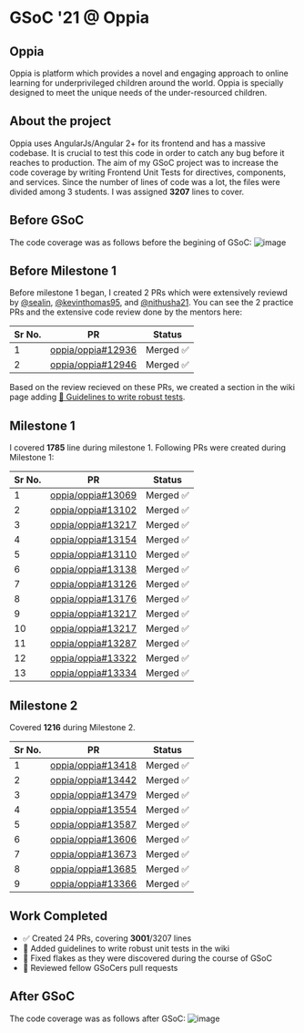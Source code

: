 # GSoC '21 @ Oppia

## Oppia
Oppia is platform which provides a novel and engaging approach to online learning for underprivileged children around the world. Oppia is specially designed to meet the unique needs of the under-resourced children.

## About the project
Oppia uses AngularJs/Angular 2+ for its frontend and has a massive codebase. It is crucial to test this code in order to catch any bug before it reaches to production. The aim of my GSoC project was to increase the code coverage by writing Frontend Unit Tests for directives, components, and services. Since the number of lines of code was a lot, the files were divided among 3 students. I was assigned **3207** lines to cover.

## Before GSoC
The code coverage was as follows before the begining of GSoC:
![image](https://user-images.githubusercontent.com/26626415/130315810-8d782dff-baa1-47ec-aba2-ddf5f59881f9.png)

## Before Milestone 1
Before milestone 1 began, I created 2 PRs which were extensively reviewd by [@sealin](https://github.com/seanlip), [@kevinthomas95](https://github.com/kevinthomas95), and [@nithusha21](https://github.com/nithusha21). You can see the 2 practice PRs and the extensive code review done by the mentors here:

Sr No. | PR                                                 | Status
-------|----------------------------------------------------|-------------
1 | [oppia/oppia#12936](https://github.com/oppia/oppia/pull/12936)| Merged ✅
2 | [oppia/oppia#12946](https://github.com/oppia/oppia/pull/12946)| Merged ✅

Based on the review recieved on these PRs, we created a section in the wiki page adding [📝 Guidelines to write robust tests](https://github.com/oppia/oppia/wiki/Frontend-unit-tests-guide#guidelines-to-write-robust-tests).

## Milestone 1
I covered **1785** line during milestone 1. Following PRs were created during Milestone 1:

Sr No. | PR                                                 | Status
-------|----------------------------------------------------|-------------
1|[oppia/oppia#13069](https://github.com/oppia/oppia/pull/13069)| Merged ✅
2|[oppia/oppia#13102](https://github.com/oppia/oppia/pull/13102)| Merged ✅
3|[oppia/oppia#13217](https://github.com/oppia/oppia/pull/13217)| Merged ✅
4|[oppia/oppia#13154](https://github.com/oppia/oppia/pull/13154)| Merged ✅
5|[oppia/oppia#13110](https://github.com/oppia/oppia/pull/13110)| Merged ✅
6|[oppia/oppia#13138](https://github.com/oppia/oppia/pull/13138)| Merged ✅
7|[oppia/oppia#13126](https://github.com/oppia/oppia/pull/13126)| Merged ✅
8|[oppia/oppia#13176](https://github.com/oppia/oppia/pull/13176)| Merged ✅
9|[oppia/oppia#13217](https://github.com/oppia/oppia/pull/13217)| Merged ✅
10|[oppia/oppia#13217](https://github.com/oppia/oppia/pull/13217)| Merged ✅
11|[oppia/oppia#13287](https://github.com/oppia/oppia/pull/13287)| Merged ✅
12|[oppia/oppia#13322](https://github.com/oppia/oppia/pull/13322)| Merged ✅
13|[oppia/oppia#13334](https://github.com/oppia/oppia/pull/13334)| Merged ✅

## Milestone 2
Covered **1216** during Milestone 2.

Sr No. | PR                                                 | Status
-------|----------------------------------------------------|-------------
1|[oppia/oppia#13418](https://github.com/oppia/oppia/pull/13069)| Merged ✅
2|[oppia/oppia#13442](https://github.com/oppia/oppia/pull/13102)| Merged ✅
3|[oppia/oppia#13479](https://github.com/oppia/oppia/pull/13217)| Merged ✅
4|[oppia/oppia#13554](https://github.com/oppia/oppia/pull/13154)| Merged ✅
5|[oppia/oppia#13587](https://github.com/oppia/oppia/pull/13110)| Merged ✅
6|[oppia/oppia#13606](https://github.com/oppia/oppia/pull/13138)| Merged ✅
7|[oppia/oppia#13673](https://github.com/oppia/oppia/pull/13126)| Merged ✅
8|[oppia/oppia#13685](https://github.com/oppia/oppia/pull/13176)| Merged ✅
9|[oppia/oppia#13366](https://github.com/oppia/oppia/pull/13217)| Merged ✅

## Work Completed
- ✅ Created 24 PRs, covering **3001**/3207 lines
- 📝 Added guidelines to write robust unit tests in the wiki
- 🔨 Fixed flakes as they were discovered during the course of GSoC
- 🧐 Reviewed fellow GSoCers pull requests

## After GSoC
The code coverage was as follows after GSoC:
![image](https://user-images.githubusercontent.com/26626415/130315540-a94d4209-b2a0-4737-9bcb-2b4d0a1d799d.png)
